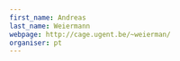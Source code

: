```yaml
---
first_name: Andreas
last_name: Weiermann
webpage: http://cage.ugent.be/~weierman/
organiser: pt
---
```

